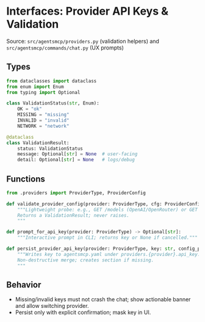 # Interfaces: Provider API Keys & Validation

Source: `src/agentsmcp/providers.py` (validation helpers) and `src/agentsmcp/commands/chat.py` (UX prompts)

## Types

```python
from dataclasses import dataclass
from enum import Enum
from typing import Optional

class ValidationStatus(str, Enum):
    OK = "ok"
    MISSING = "missing"
    INVALID = "invalid"
    NETWORK = "network"

@dataclass
class ValidationResult:
    status: ValidationStatus
    message: Optional[str] = None  # user-facing
    detail: Optional[str] = None   # logs/debug
```

## Functions

```python
from .providers import ProviderType, ProviderConfig

def validate_provider_config(provider: ProviderType, cfg: ProviderConfig) -> ValidationResult:
    """Lightweight probe: e.g., GET /models (OpenAI/OpenRouter) or GET /api/tags (Ollama).
    Returns a ValidationResult; never raises.
    """

def prompt_for_api_key(provider: ProviderType) -> Optional[str]:
    """Interactive prompt in CLI; returns key or None if cancelled."""

def persist_provider_api_key(provider: ProviderType, key: str, config_path: str) -> None:
    """Writes key to agentsmcp.yaml under providers.{provider}.api_key.
    Non-destructive merge; creates section if missing.
    """
```

## Behavior

- Missing/invalid keys must not crash the chat; show actionable banner and allow switching provider.
- Persist only with explicit confirmation; mask key in UI.

